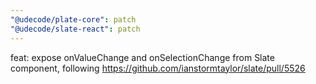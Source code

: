 ```yaml
---
"@udecode/plate-core": patch
"@udecode/slate-react": patch
---
```


feat: expose onValueChange and onSelectionChange from Slate component, following https://github.com/ianstormtaylor/slate/pull/5526
